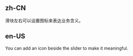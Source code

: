 ## zh-CN

滑块左右可以设置图标来表达业务含义。

## en-US

You can add an icon beside the slider to make it meaningful.
